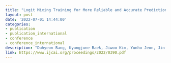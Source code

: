 ```yaml
---
title: "Logit Mixing Training for More Reliable and Accurate Prediction"
layout: post
date: '2022-07-01 14:44:00'
categories:
- publication
- publication_international
- conference
- conference_international
description: "Duhyeon Bang, Kyungjune Baek, Jiwoo Kim, Yunho Jeon, Jin-Hwa Kim, Jiwon Kim, Jongwuk Lee, Hyunjung Shim<br>The 31st International Joint Conference on Artificial Intelligence (IJCAI)<br>Messe Wien, Vienna, Austria, July 23–29, 2022"
link: https://www.ijcai.org/proceedings/2022/0390.pdf
---
```

